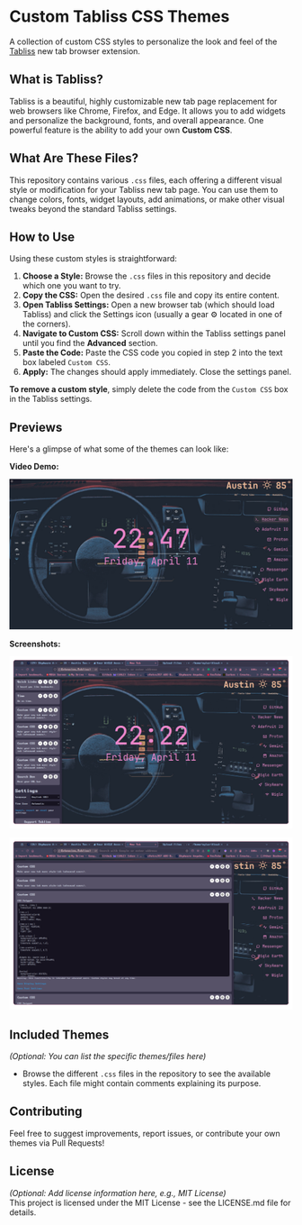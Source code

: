 # Custom Tabliss CSS Themes                                                                                                                                                            
                                                                                                                                                                                       
A collection of custom CSS styles to personalize the look and feel of the [Tabliss](https://tabliss.io/) new tab browser extension.                                                    
                                                                                                                                                                                       
## What is Tabliss?                                                                                                                                                                    
                                                                                                                                                                                       
Tabliss is a beautiful, highly customizable new tab page replacement for web browsers like Chrome, Firefox, and Edge. It allows you to add widgets and personalize the background, fonts, and overall appearance. One powerful feature is the ability to add your own **Custom CSS**.
                                                                                                                                                                                       
## What Are These Files?                                                                                                                                                               
                                                                                                                                                                                       
This repository contains various `.css` files, each offering a different visual style or modification for your Tabliss new tab page. You can use them to change colors, fonts, widget layouts, add animations, or make other visual tweaks beyond the standard Tabliss settings.
                                                                                                                                                                                                                                     
## How to Use                                                                                                                                                                          
                                                                                                                                                                                       
Using these custom styles is straightforward:                                                                                                                                          
                                                                                                                                                                                       
1.  **Choose a Style:** Browse the `.css` files in this repository and decide which one you want to try.                                                                               
2.  **Copy the CSS:** Open the desired `.css` file and copy its entire content.                                                                                                        
3.  **Open Tabliss Settings:** Open a new browser tab (which should load Tabliss) and click the Settings icon (usually a gear ⚙️  located in one of the corners).                      
4.  **Navigate to Custom CSS:** Scroll down within the Tabliss settings panel until you find the **Advanced** section.                                                                 
5.  **Paste the Code:** Paste the CSS code you copied in step 2 into the text box labeled `Custom CSS`.                                                                                
6.  **Apply:** The changes should apply immediately. Close the settings panel.                                                                                                         
                                                                                                                                                                                       
**To remove a custom style**, simply delete the code from the `Custom CSS` box in the Tabliss settings.                                                                                
                                                                                                                                                                                       
## Previews                                                                                                                                                                            
                                                                                                                                                                                       
Here's a glimpse of what some of the themes can look like:                                                                                   
                                                                                                                                             
**Video Demo:**                                                                                                                              
                                                                                    
[![Watch the video](img/tabliss3.png)](https://youtu.be/eWQwKlY42aE?si=WKsCAQFMbQxJ6cyo)                                                                            
                                                                                                                      
                                                                                                                                             
**Screenshots:**                                                                                                                                                                                                                     
                                                                                                                                             
                                                                                     
![Screenshot of Example Theme 1](img/tabliss1.png)                                                                               
                                                                               
                                                                                                                                             
![Screenshot of Example Theme 2](img/tabliss2.png)                                                                                  
                                                                              
                                                                                                                                             
## Included Themes                                                                                                                           
                                                                                                                                             
*(Optional: You can list the specific themes/files here)*                                                                                    
                                                                                                                                             
*   Browse the different `.css` files in the repository to see the available styles. Each file might contain comments explaining its purpose.
                                                                                                                                             
## Contributing                                                                                                                              
                                                                                                                                             
Feel free to suggest improvements, report issues, or contribute your own themes via Pull Requests!                                           

## License                                                                                                                                                                                                                           

*(Optional: Add license information here, e.g., MIT License)*               
This project is licensed under the MIT License - see the LICENSE.md file for details.                                                            
